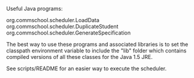Useful Java programs:

org.commschool.scheduler.LoadData
org.commschool.scheduler.DuplicateStudent
org.commschool.scheduler.GenerateSpecification

The best way to use these programs and associated libraries is to set 
the classpath environment variable to include the "lib" folder which 
contains compiled versions of all these classes for the Java 1.5 JRE.

See scripts/README for an easier way to execute the scheduler.